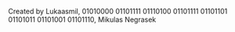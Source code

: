 Created by Lukaasmil, 01010000 01101111 01110100 01101111 01101101 01101011 01101001 01101110, Mikulas Negrasek
